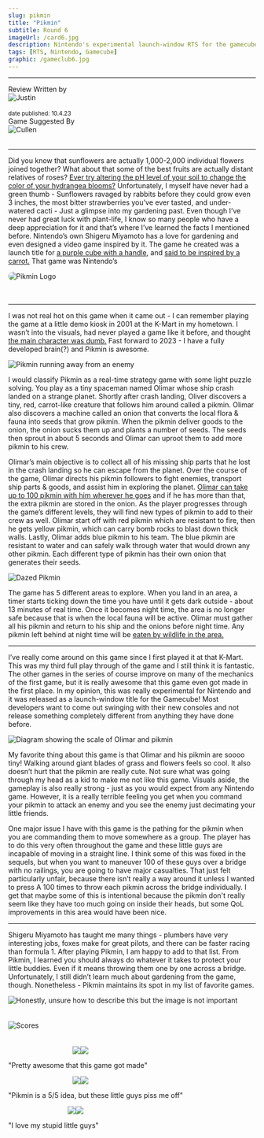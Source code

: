 ```yaml
---
slug: pikmin
title: "Pikmin"
subtitle: Round 6
imageUrl: /card6.jpg
description: Nintendo's experimental launch-window RTS for the gamecube
tags: [RTS, Nintendo, Gamecube]
graphic: /gameclub6.jpg
---
```

---
<div class="reviewinfo">
	
<div style=""><span>Review Written by</span>
<div class="reviewimg"><img src="/reviews/reviewjustin.png"
alt="Justin"/> </div><br>
<sub>date published: 10.4.23</sub></div>

<div style=""><span>Game Suggested By</span>
<div class="reviewimg"><img src="/reviews/reviewcullen.png"
alt="Cullen"/> </div><br></div>

</div>

---

Did you know that sunflowers are actually 1,000-2,000 individual flowers joined together? What about that some of the best fruits are actually distant relatives of roses? [Ever try altering the pH level of your soil to change the color of your hydrangea blooms?](/reviews/pikmin/hydrangea.jpg) Unfortunately, I myself have never had a green thumb - Sunflowers ravaged by rabbits before they could grow even 3 inches, the most bitter strawberries you’ve ever tasted, and under-watered cacti - Just a glimpse into my gardening past. Even though I’ve never had great luck with plant-life, I know so many people who have a deep appreciation for it and that’s where I’ve learned the facts I mentioned before. Nintendo’s own Shigeru Miyamoto has a love for gardening and even designed a video game inspired by it. The game he created was a launch title for [a purple cube with a handle](/reviews/pikmin/gamecube.jpg), and [said to be inspired by a carrot.](/reviews/pikmin/pikpik.png) That game was Nintendo’s
<div class="reviewlogo"><img src="/reviews/pikmin/logo.png"
alt="Pikmin Logo" style="border-radius: 20px;"/></div><br><br />

---

I was not real hot on this game when it came out - I can remember playing the game at a little demo kiosk in 2001 at the K-Mart in my hometown. I wasn’t into the visuals, had never played a game like it before, and thought [the main character was dumb.](/reviews/pikmin/olimar.png) Fast forward to 2023 - I have a fully developed brain(?) and Pikmin is awesome.
<div class="reviewsplit"><img src="/reviews/pikmin/run.png"
alt="Pikmin running away from an enemy" /><div>

I would classify Pikmin as a real-time strategy game with some light puzzle solving. You play as a tiny spaceman named Olimar whose ship crash landed on a strange planet. Shortly after crash landing, Oliver discovers a tiny, red, carrot-like creature that follows him around called a pikmin. Olimar also discovers a machine called an onion that converts the local flora & fauna into seeds that grow pikmin. When the pikmin deliver goods to the onion, the onion sucks them up and plants a number of seeds. The seeds then sprout in about 5 seconds and Olimar can uproot them to add more pikmin to his crew.

Olimar’s main objective is to collect all of his missing ship parts that he lost in the crash landing so he can escape from the planet. Over the course of the game, Olimar directs his pikmin followers to fight enemies, transport ship parts & goods, and assist him in exploring the planet. [Olimar can take up to 100 pikmin with him wherever he goes](/reviews/pikmin/100.jpg) and if he has more than that, the extra pikmin are stored in the onion. As the player progresses through the game’s different levels, they will find new types of pikmin to add to their crew as well. Olimar start off with red pikmin which are resistant to fire, then he gets yellow pikmin, which can carry bomb rocks to blast down thick walls. Lastly, Olimar adds blue pikmin to his team. The blue pikmin are resistant to water and can safely walk through water that would drown any other pikmin. Each different type of pikmin has their own onion that generates their seeds.
<div class="reviewsplit"><img src="/reviews/pikmin/dazed.gif"
alt="Dazed Pikmin" /><div>

The game has 5 different areas to explore. When you land in an area, a timer starts ticking down the time you have until it gets dark outside - about 13 minutes of real time. Once it becomes night time, the area is no longer safe because that is when the local fauna will be active. Olimar must gather all his pikmin and return to his ship and the onions before night time. Any pikmin left behind at night time will be [eaten by wildlife in the area.](/reviews/pikmin/eaten.jpg)

---

I’ve really come around on this game since I first played it at that K-Mart. This was my third full play through of the game and I still think it is fantastic. The other games in the series of course improve on many of the mechanics of the first game, but it is really awesome that this game even got made in the first place. In my opinion, this was really experimental for Nintendo and it was released as a launch-window title for the Gamecube! Most developers want to come out swinging with their new consoles and not release something completely different from anything they have done before.
<div class="reviewsplit"><img src="/reviews/pikmin/size.png"
alt="Diagram showing the scale of Olimar and pikmin" /><div>

My favorite thing about this game is that Olimar and his pikmin are soooo tiny! Walking around giant blades of grass and flowers feels so cool. It also doesn’t hurt that the pikmin are really cute. Not sure what was going through my head as a kid to make me not like this game. Visuals aside, the gameplay is also really strong - just as you would expect from any Nintendo game. However, it is a really terrible feeling you get when you command your pikmin to attack an enemy and you see the enemy just decimating your little friends. 

One major issue I have with this game is the pathing for the pikmin when you are commanding them to move somewhere as a group. The player has to do this very often throughout the game and these little guys are incapable of moving in a straight line. I think some of this was fixed in the sequels, but when you want to maneuver 100 of these guys over a bridge with no railings, you are going to have major casualties. That just felt particularly unfair, because there isn’t really a way around it unless I wanted to press A 100 times to throw each pikmin across the bridge individually. I get that maybe some of this is intentional because the pikmin don't really seem like they have too much going on inside their heads, but some QoL improvements in this area would have been nice.

---

Shigeru Miyamoto has taught me many things - plumbers have very interesting jobs, foxes make for great pilots, and there can be faster racing than formula 1. After playing Pikmin, I am happy to add to that list. From Pikmin, I learned you should always do whatever it takes to protect your little buddies. Even if it means throwing them one by one across a bridge. Unfortunately, I still didn’t learn much about gardening from the game, though. Nonetheless - Pikmin maintains its spot in my list of favorite games.


<div class="reviewsplit"><img src="/reviews/pikmin/beverage.gif"
alt="Honestly, unsure how to describe this but the image is not important"/><div>
<br><br>

<div class="reviewsplit"><img src="/reviews/scores/scoresoutline.png"
alt="Scores" /><div>

<br>
<br>

<div class="scores" style=" width: 100%;">
	 
<div class="stars"><img src="/reviews/reviewjustin.png" style="margin-left: 26%;"><img src="/reviews/scores/4star.png"><p>"Pretty awesome that this game got made"</p></div>

<div class="cstars"><img src="/reviews/reviewcullen.png" style="margin-left: 26%;"><img src="/reviews/scores/2star.png"><p>"Pikmin is a 5/5 idea, but these little guys piss me off"</p></div>

<div class="pstars"><img src="/reviews/reviewpatrick.png" style="margin-left: 24%;"><img src="/reviews/scores/4star.png"><p>"I love my stupid little guys"</p></div>

</div>
